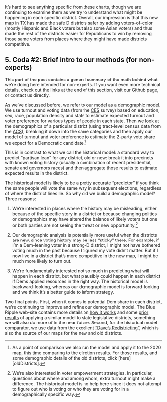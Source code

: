 It’s hard to see anything specific from these charts, though we are
continuing to examine them as we try to understand what might be happening
in each specific district. Overall, our impression is that this new map in TX
has made the safe D districts safer by adding voters-of-color
(mostly Hispanic and Black voters but also some Asian voters) and thus
made the rest of the districts easier for Republicans to win by removing those
same voters from places where they might have made districts competitive.

## 5. Coda #2: Brief intro to our methods (for non-experts)
This part of the post contains a general summary of the math behind what we’re
doing here intended for non-experts. If you want even more technical details,
check out the links at the end of this section,
visit our Github page, or contact us directly.

As we’ve discussed before, we refer to our model as a demographic model.
We use turnout and voting data (from the [CES][CES] survey) based on education,
sex, race, population density and state to estimate expected turnout and voter
preference for various types of people in each state.
Then we look at the demographics of a particular district
(using tract-level census data from the [ACS][ACS]), breaking it down into
the same categories and then apply our model of turnout and voter preference
to estimate the 2-party vote share we expect for a Democratic candidate.[^old]

[^old]: As a point of comparison we also run the model and apply it to the 2020
map, this time comparing to the election results.  For those results, and some
demographic details of the old districts, click [here][oldDistricts].

This is in contrast to what we call the historical model: a
standard way to predict “partisan lean” for any district,
old or new: break it into precincts with known voting history
(usually a combination of recent presidential, senate and governors races)
and then aggregate those results to estimate expected results in the district.

The historical model is likely to be a pretty accurate “predictor” if you think
the same people will vote the same way in subsequent elections,
regardless of where the district lines lie. So why did we build a
demographic model? Three reasons:

1.	We’re interested in places where the history may be misleading, either because of the specific story
in a district or because changing politics or demographics may have altered the balance of likely voters
but one or both parties are not seeing the threat or new opportunity.[^empowerment]

2.	Our demographic analysis is potentially more useful when the districts are new,
since voting history may be less “sticky” there. For example, if I’m a Dem-leaning voter
in a strong-D district, I might not have bothered voting much in the past because I
figured my vote didn’t matter. But if I now live in a district that’s more competitive
in the new map, I might be much more likely to turn out.

3.	We’re fundamentally interested not so much in predicting what will happen in each district,
but what plausibly could happen in each district if Dems applied resources in the right way.
The historical model is backward-looking, whereas our demographic model is forward-looking
and we think it’s a better guide to inform strategy.

Two final points. First, when it comes to potential Dem share in each district,
we’re continuing to improve and refine our demographic model. The Blue Ripple
web-site contains more details on [how it works][methods] and
some [prior results][VASLModel] of applying a similar model to state legislative
districts, something we will also do more of in the near future.
Second, for the historical model comparator, we use data from the excellent
[“Dave’s Redistricting”][DavesR],
which is also the source of our maps for the new and old districts.

[^empowerment]:	We’re also interested in voter empowerment strategies. In particular,
questions about where and among whom, extra turnout might make a difference.
The historical model is no help here since it does not attempt to figure out who is voting
or who they are voting for in a demographically specific way.

[DavesR]: https://davesredistricting.org/maps#aboutus
[methods]: https://blueripple.github.io/research/StateLeg/VA1/Notes/Model_Details.html
[VASLModel]: https://blueripple.github.io/research/StateLeg/VA1/post.html
[CES]: https://cces.gov.harvard.edu
[ACS]: https://www.census.gov/programs-surveys/acs/
